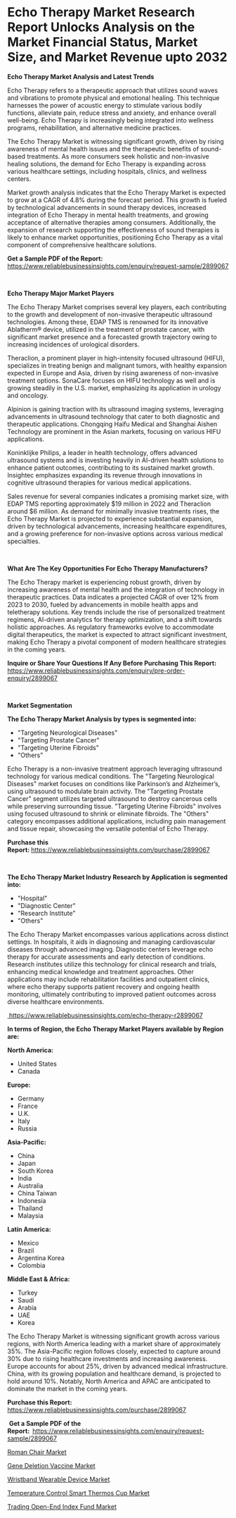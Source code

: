 <p><h1>Echo Therapy Market Research Report Unlocks Analysis on the Market Financial Status, Market Size, and Market Revenue upto 2032</h1></p><p><strong>Echo Therapy Market Analysis and Latest Trends</strong></p>
<p><p>Echo Therapy refers to a therapeutic approach that utilizes sound waves and vibrations to promote physical and emotional healing. This technique harnesses the power of acoustic energy to stimulate various bodily functions, alleviate pain, reduce stress and anxiety, and enhance overall well-being. Echo Therapy is increasingly being integrated into wellness programs, rehabilitation, and alternative medicine practices.</p><p>The Echo Therapy Market is witnessing significant growth, driven by rising awareness of mental health issues and the therapeutic benefits of sound-based treatments. As more consumers seek holistic and non-invasive healing solutions, the demand for Echo Therapy is expanding across various healthcare settings, including hospitals, clinics, and wellness centers.</p><p>Market growth analysis indicates that the Echo Therapy Market is expected to grow at a CAGR of 4.8% during the forecast period. This growth is fueled by technological advancements in sound therapy devices, increased integration of Echo Therapy in mental health treatments, and growing acceptance of alternative therapies among consumers. Additionally, the expansion of research supporting the effectiveness of sound therapies is likely to enhance market opportunities, positioning Echo Therapy as a vital component of comprehensive healthcare solutions.</p></p>
<p><strong>Get a Sample PDF of the Report:&nbsp;</strong> <a href="https://www.reliablebusinessinsights.com/enquiry/request-sample/2899067?utm_campaign=96&utm_medium=2&utm_source=Github&utm_content=ia&utm_term=15032025&utm_id=echo-therapy">https://www.reliablebusinessinsights.com/enquiry/request-sample/2899067</a></p>
<p>&nbsp;</p>
<p><strong>Echo Therapy Major Market Players</strong></p>
<p><p>The Echo Therapy Market comprises several key players, each contributing to the growth and development of non-invasive therapeutic ultrasound technologies. Among these, EDAP TMS is renowned for its innovative Ablatherm® device, utilized in the treatment of prostate cancer, with significant market presence and a forecasted growth trajectory owing to increasing incidences of urological disorders. </p><p>Theraclion, a prominent player in high-intensity focused ultrasound (HIFU), specializes in treating benign and malignant tumors, with healthy expansion expected in Europe and Asia, driven by rising awareness of non-invasive treatment options. SonaCare focuses on HIFU technology as well and is growing steadily in the U.S. market, emphasizing its application in urology and oncology.</p><p>Alpinion is gaining traction with its ultrasound imaging systems, leveraging advancements in ultrasound technology that cater to both diagnostic and therapeutic applications. Chongqing Haifu Medical and Shanghai Aishen Technology are prominent in the Asian markets, focusing on various HIFU applications.</p><p>Koninklijke Philips, a leader in health technology, offers advanced ultrasound systems and is investing heavily in AI-driven health solutions to enhance patient outcomes, contributing to its sustained market growth. Insightec emphasizes expanding its revenue through innovations in cognitive ultrasound therapies for various medical applications.</p><p>Sales revenue for several companies indicates a promising market size, with EDAP TMS reporting approximately $19 million in 2022 and Theraclion around $6 million. As demand for minimally invasive treatments rises, the Echo Therapy Market is projected to experience substantial expansion, driven by technological advancements, increasing healthcare expenditures, and a growing preference for non-invasive options across various medical specialties.</p></p>
<p>&nbsp;</p>
<p><strong>What Are The Key Opportunities For Echo Therapy Manufacturers?</strong></p>
<p><p>The Echo Therapy market is experiencing robust growth, driven by increasing awareness of mental health and the integration of technology in therapeutic practices. Data indicates a projected CAGR of over 12% from 2023 to 2030, fueled by advancements in mobile health apps and teletherapy solutions. Key trends include the rise of personalized treatment regimens, AI-driven analytics for therapy optimization, and a shift towards holistic approaches. As regulatory frameworks evolve to accommodate digital therapeutics, the market is expected to attract significant investment, making Echo Therapy a pivotal component of modern healthcare strategies in the coming years.</p></p>
<p><strong>Inquire or Share Your Questions If Any Before Purchasing This Report:</strong> <a href="https://www.reliablebusinessinsights.com/enquiry/pre-order-enquiry/2899067?utm_campaign=96&utm_medium=2&utm_source=Github&utm_content=ia&utm_term=15032025&utm_id=echo-therapy">https://www.reliablebusinessinsights.com/enquiry/pre-order-enquiry/2899067</a></p>
<p>&nbsp;</p>
<p><strong>Market Segmentation</strong></p>
<p><strong>The Echo Therapy Market Analysis by types is segmented into:</strong></p>
<p><ul><li>"Targeting Neurological Diseases"</li><li>"Targeting Prostate Cancer"</li><li>"Targeting Uterine Fibroids"</li><li>"Others"</li></ul></p>
<p><p>Echo Therapy is a non-invasive treatment approach leveraging ultrasound technology for various medical conditions. The "Targeting Neurological Diseases" market focuses on conditions like Parkinson’s and Alzheimer’s, using ultrasound to modulate brain activity. The "Targeting Prostate Cancer" segment utilizes targeted ultrasound to destroy cancerous cells while preserving surrounding tissue. "Targeting Uterine Fibroids" involves using focused ultrasound to shrink or eliminate fibroids. The "Others" category encompasses additional applications, including pain management and tissue repair, showcasing the versatile potential of Echo Therapy.</p></p>
<p><strong>Purchase this Report:&nbsp;</strong><a href="https://www.reliablebusinessinsights.com/purchase/2899067?utm_campaign=96&utm_medium=2&utm_source=Github&utm_content=ia&utm_term=15032025&utm_id=echo-therapy">https://www.reliablebusinessinsights.com/purchase/2899067</a></p>
<p>&nbsp;</p>
<p><strong>The Echo Therapy Market Industry Research by Application is segmented into:</strong></p>
<p><ul><li>"Hospital"</li><li>"Diagnostic Center"</li><li>"Research Institute"</li><li>"Others"</li></ul></p>
<p><p>The Echo Therapy Market encompasses various applications across distinct settings. In hospitals, it aids in diagnosing and managing cardiovascular diseases through advanced imaging. Diagnostic centers leverage echo therapy for accurate assessments and early detection of conditions. Research institutes utilize this technology for clinical research and trials, enhancing medical knowledge and treatment approaches. Other applications may include rehabilitation facilities and outpatient clinics, where echo therapy supports patient recovery and ongoing health monitoring, ultimately contributing to improved patient outcomes across diverse healthcare environments.</p></p>
<p><a href="https://www.reliablebusinessinsights.com/echo-therapy-r2899067?utm_campaign=96&utm_medium=2&utm_source=Github&utm_content=ia&utm_term=15032025&utm_id=echo-therapy">&nbsp;https://www.reliablebusinessinsights.com/echo-therapy-r2899067</a></p>
<p><strong>In terms of Region, the Echo Therapy Market Players available by Region are:</strong></p>
<p>
    <p> <strong> North America: </strong>
        <ul>
            <li>United States</li>
            <li>Canada</li>
        </ul>
        </p> 
    <p> <strong> Europe: </strong>
        <ul>
            <li>Germany</li>
            <li>France</li>
            <li>U.K.</li>
            <li>Italy</li>
            <li>Russia</li>
        </ul>
        </p> 
    <p> <strong> Asia-Pacific: </strong>
        <ul>
            <li>China</li>
            <li>Japan</li>
            <li>South Korea</li>
            <li>India</li>
            <li>Australia</li>
            <li>China Taiwan</li>
            <li>Indonesia</li>
            <li>Thailand</li>
            <li>Malaysia</li>
        </ul>
        </p> 
    <p> <strong> Latin America: </strong>
        <ul>
            <li>Mexico</li>
            <li>Brazil</li>
            <li>Argentina Korea</li>
            <li>Colombia</li>
        </ul>
        </p> 
    <p> <strong> Middle East & Africa: </strong>
        <ul>
            <li>Turkey</li>
            <li>Saudi</li>
            <li>Arabia</li>
            <li>UAE</li>
            <li>Korea</li>
        </ul>
    </p>
    </p>
<p><p>The Echo Therapy Market is witnessing significant growth across various regions, with North America leading with a market share of approximately 35%. The Asia-Pacific region follows closely, expected to capture around 30% due to rising healthcare investments and increasing awareness. Europe accounts for about 25%, driven by advanced medical infrastructure. China, with its growing population and healthcare demand, is projected to hold around 10%. Notably, North America and APAC are anticipated to dominate the market in the coming years.</p></p>
<p><strong>Purchase this Report: </strong><a href="https://www.reliablebusinessinsights.com/purchase/2899067?utm_campaign=96&utm_medium=2&utm_source=Github&utm_content=ia&utm_term=15032025&utm_id=echo-therapy">https://www.reliablebusinessinsights.com/purchase/2899067</a></p>
<p>&nbsp;<strong>Get a Sample PDF of the Report:&nbsp;&nbsp;</strong><a href="https://www.reliablebusinessinsights.com/enquiry/request-sample/2899067?utm_campaign=96&utm_medium=2&utm_source=Github&utm_content=ia&utm_term=15032025&utm_id=echo-therapy">https://www.reliablebusinessinsights.com/enquiry/request-sample/2899067</a></p>
<p><strong></strong></p>
<p><p><a href="https://github.com/gilerzelko7a/Market-Research-Report-List-1/blob/main/roman-chair-market.md?utm_campaign=96&utm_medium=2&utm_source=Github&utm_content=ia&utm_term=15032025&utm_id=echo-therapy">Roman Chair Market</a></p><p><a href="https://github.com/kecixayaab/Market-Research-Report-List-1/blob/main/gene-deletion-vaccine-market.md?utm_campaign=96&utm_medium=2&utm_source=Github&utm_content=ia&utm_term=15032025&utm_id=echo-therapy">Gene Deletion Vaccine Market</a></p><p><a href="https://github.com/ummulmzu/Market-Research-Report-List-1/blob/main/wristband-wearable-device-market.md?utm_campaign=96&utm_medium=2&utm_source=Github&utm_content=ia&utm_term=15032025&utm_id=echo-therapy">Wristband Wearable Device Market</a></p><p><a href="https://github.com/nwokechock6s/Market-Research-Report-List-1/blob/main/temperature-control-smart-thermos-cup-market.md?utm_campaign=96&utm_medium=2&utm_source=Github&utm_content=ia&utm_term=15032025&utm_id=echo-therapy">Temperature Control Smart Thermos Cup Market</a></p><p><a href="https://github.com/sentoljinqiu/Market-Research-Report-List-1/blob/main/trading-open-end-index-fund-market.md?utm_campaign=96&utm_medium=2&utm_source=Github&utm_content=ia&utm_term=15032025&utm_id=echo-therapy">Trading Open-End Index Fund Market</a></p></p>